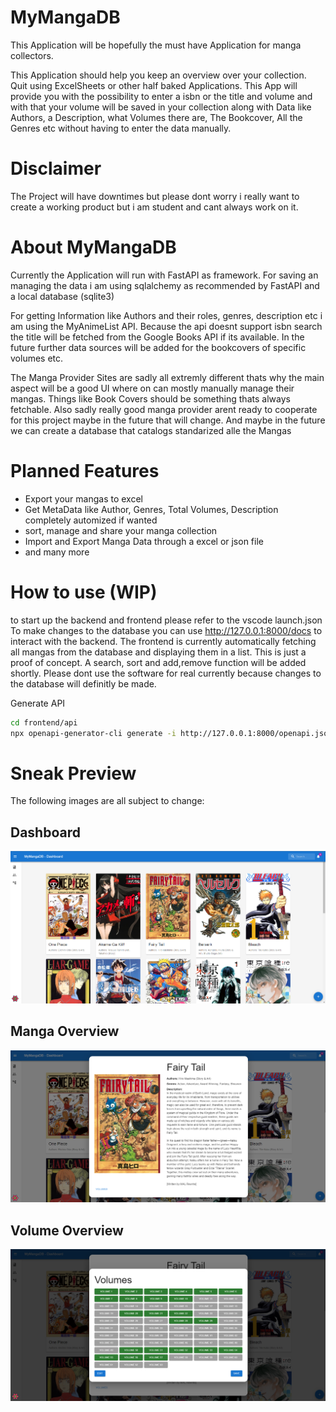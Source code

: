 # MyMangaDB

This Application will be hopefully the must have Application for manga collectors.

This Application should help you keep an overview over your collection. Quit using ExcelSheets 
or other half baked Applications. This App will provide you with the possibility to enter a isbn 
or the title and volume and with that your volume will be saved in your collection along with Data 
like Authors, a Description, what Volumes there are, The Bookcover, All the Genres etc without having 
to enter the data manually.

# Disclaimer

The Project will have downtimes but please dont worry i really want to create a working product but i am student and
cant always work on it.

#  About MyMangaDB

Currently the Application will run with FastAPI as framework. For saving an managing the 
data i am using sqlalchemy as recommended by FastAPI and a local database (sqlite3)

For getting Information like Authors and their roles, genres, description etc i am using the
MyAnimeList API. Because the api doesnt support isbn search the title will be fetched from the 
Google Books API if its available. In the future further data sources will be added for the bookcovers
of specific volumes etc.

The Manga Provider Sites are sadly all extremly different thats why the main aspect will be a good UI
where on can mostly manually manage their mangas. Things like Book Covers should be something thats always 
fetchable. Also sadly really good manga provider arent ready to cooperate for this project maybe in the 
future that will change. And maybe in the future we can create a database that catalogs standarized alle the Mangas

# Planned Features

- Export your mangas to excel
- Get MetaData like Author, Genres, Total Volumes, Description completely automized if wanted
- sort, manage and share your manga collection
- Import and Export Manga Data through a excel or json file
- and many more

# How to use (WIP)

to start up the backend and frontend please refer to the vscode launch.json 
To make changes to the database you can use http://127.0.0.1:8000/docs to interact
with the backend. The frontend is currently automatically fetching all mangas from the database and displaying them in a list.
This is just a proof of concept. A search, sort and add,remove function will be added shortly. Please dont use the software for real
currently because changes to the database will definitly be made.  
 
Generate API
```bash
cd frontend/api
npx openapi-generator-cli generate -i http://127.0.0.1:8000/openapi.json -g typescript-fetch
```
# Sneak Preview

The following images are all subject to change:
## Dashboard
![ScreenShot](https://raw.githubusercontent.com/FabianRolfMatthiasNoll/MyMangaDB/master/screenshots/dashboard.png)
## Manga Overview
![ScreenShot](https://raw.githubusercontent.com/FabianRolfMatthiasNoll/MyMangaDB/master/screenshots/manga_overview.png)
## Volume Overview
![ScreenShot](https://raw.githubusercontent.com/FabianRolfMatthiasNoll/MyMangaDB/master/screenshots/volume_overview.png)
